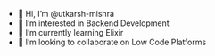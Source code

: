 - 👋 Hi, I’m @utkarsh-mishra
- 👀 I’m interested in Backend Development
- 🌱 I’m currently learning Elixir
- 💞️ I’m looking to collaborate on Low Code Platforms


<!---
utkarsh-mishra/utkarsh-mishra is a ✨ special ✨ repository because its `README.md` (this file) appears on your GitHub profile.
You can click the Preview link to take a look at your changes.
--->

